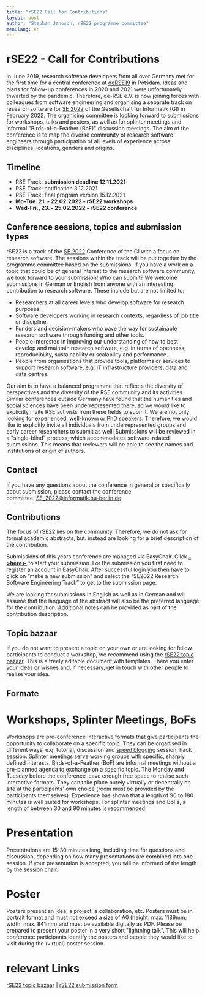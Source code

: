 ```yaml
---
title: "rSE22 Call for Contributions"
layout: post
author: "Stephan Janosch, rSE22 programme committee"
menulang: en
---
```


# rSE22 - Call for Contributions
In June 2019, research software developers from all over Germany met for the first time for a central conference at [deRSE19](https://de-rse.org/en/conf2019/) in Potsdam. Ideas and plans for follow-up conferences in 2020 and 2021 were unfortunately thwarted by the pandemic. Therefore, de-RSE e.V. is now joining forces with colleagues from software engineering and organising a separate track on research software for [SE 2022](https://www.se-2022.de) of the Gesellschaft für Informatik (GI) in February 2022. 
The organising committee is looking forward to submissions for workshops, talks and posters, as well as for splinter meetings and informal "Birds-of-a-Feather (BoF)" discussion meetings. The aim of the conference is to map the diverse community of research software engineers through participation of all levels of experience across disciplines, locations, genders and origins.

## Timeline
*	RSE Track: **submission deadline 12.11.2021**
*	RSE Track: notification 3.12.2021
*	RSE Track: final program version 15.12.2021 
*	**Mo-Tue. 21. - 22.02.2022 - rSE22 workshops**
*	**Wed-Fri., 23. - 25.02.2022 - rSE22 conference**

## Conference sessions, topics and submission types
rSE22 is a track of the [SE 2022](https://www.se-2022.de) Conference of the GI with a focus on research software. The sessions within the track will be put together by the programme committee based on the submissions. If you have a work on a topic that could be of general interest to the research software community, we look forward to your submission!
Who can submit?
We welcome submissions in German or English from anyone with an interesting contribution to research software. These include but are not limited to:
*	Researchers at all career levels who develop software for research purposes.
*	Software developers working in research contexts, regardless of job title or discipline.
*	Funders and decision-makers who pave the way for sustainable research software through funding and other tools.
*	People interested in improving our understanding of how to best develop and maintain research software, e.g. in terms of openness, reproducibility, sustainability or scalability and performance.
*	People from organisations that provide tools, platforms or services to support research software, e.g. IT infrastructure providers, data and data centres.

Our aim is to have a balanced programme that reflects the diversity of perspectives and the diversity of the RSE community and its activities. Similar conferences outside Germany have found that the humanities and social sciences have been underrepresented there, so we would like to explicitly invite RSE activists from these fields to submit.
We are not only looking for experienced, well-known or PhD speakers. Therefore, we would like to explicitly invite all individuals from underrepresented groups and early career researchers to submit as well!
Submissions will be reviewed in a "single-blind" process, which accommodates software-related submissions. This means that reviewers will be able to see the names and institutions of origin of authors.

## Contact
If you have any questions about the conference in general or specifically about submission, please contact the conference committee: <SE_2022@informatik.hu-berlin.de>.

## Contributions
The focus of rSE22 lies on the community. Therefore, we do not ask for formal academic abstracts, but. instead are looking for a brief description of the contribution.

Submissions of this years conference are managed via EasyChair. Click [**->here<-**](https://easychair.org/conferences/?conf=se2022) to start your submission. For the submission you first need to register an account in EasyChair. After successful login you then have to click on “make a new submission” and select the “SE2022 Research Software Engineering Track” to get to the submission page. 

We are looking for submissions in English as well as in German and will assume that the language of the abstract will also be the preferred language for the contribution. Additional notes can be provided as part of the contribution description.

## Topic bazaar
If you do not want to present a topic on your own or are looking for fellow participants to conduct a workshop, we recommend using the [rSE22 topic bazaar](https://pad.gwdg.de/B74SJsvmQbKRMkPAuLuQyA). This is a freely editable document with templates. There you enter your ideas or wishes and, if necessary, get in touch with other people to realise your idea.

## Formate
# Workshops, Splinter Meetings, BoFs
Workshops are pre-conference interactive formats that give participants the opportunity to collaborate on a specific topic. They can be organised in different ways, e.g. tutorial, discussion and [speed blogging](https://www.software.ac.uk/term/speed-blogging) session, hack session. Splinter meetings serve working groups with specific, sharply defined interests. Birds-of-a-Feather (BoF) are informal meetings without a pre-planned agenda to exchange on a specific topic.
The Monday and Tuesday before the conference leave enough free space to realise such interactive formats. They can take place purely virtually or decentrally on site at the participants' own choice (room must be provided by the participants themselves).
Experience has shown that a length of 90 to 180 minutes is well suited for workshops. For splinter meetings and BoFs, a length of between 30 and 90 minutes is recommended.

# Presentation
Presentations are 15-30 minutes long, including time for questions and discussion, depending on how many presentations are combined into one session. If your presentation is accepted, you will be informed of the length by the session chair.

# Poster
Posters present an idea, a project, a collaboration, etc. Posters must be in portrait format and must not exceed a size of A0 (height: max. 1189mm; width: max. 841mm) and must be available digitally as PDF. Please be prepared to present your poster in a very short "lightning talk". This will help conference participants identify the posters and people they would like to visit during the (virtual) poster session.

# relevant Links
[rSE22 topic bazaar](https://pad.gwdg.de/B74SJsvmQbKRMkPAuLuQyA) | [rSE22 submission form](https://easychair.org/conferences/?conf=se2022)
